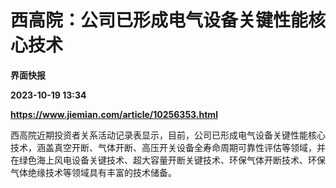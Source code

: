 # 西高院：公司已形成电气设备关键性能核心技术
**界面快报**

**2023-10-19 13:34**

**https://www.jiemian.com/article/10256353.html**

西高院近期投资者关系活动记录表显示，目前，公司已形成电气设备关键性能核心技术，涵盖真空开断、气体开断、高压开关设备全寿命周期可靠性评估等领域，并在绿色海上风电设备关键技术、超大容量开断关键技术、环保气体开断技术、环保气体绝缘技术等领域具有丰富的技术储备。